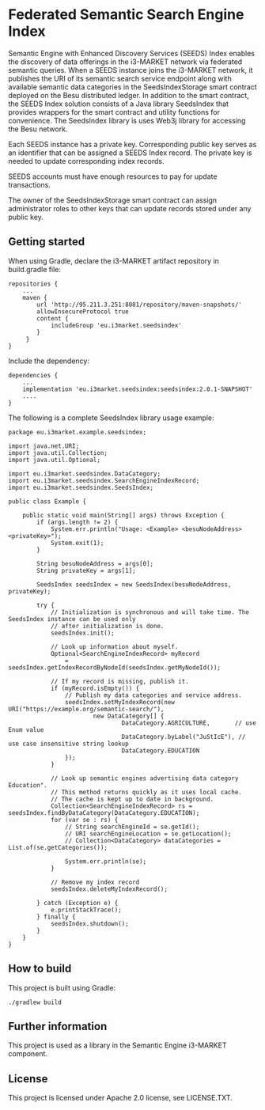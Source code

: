 # Federated Semantic Search Engine Index

Semantic Engine with Enhanced Discovery Services (SEEDS) Index enables the
discovery of data offerings in the i3-MARKET network via federated semantic
queries. When a SEEDS instance joins the i3-MARKET network, it publishes the URI
of its semantic search service endpoint along with available semantic data
categories in the SeedsIndexStorage smart contract deployed on the Besu
distributed ledger. In addition to the smart contract, the SEEDS Index solution
consists of a Java library SeedsIndex that provides wrappers for the smart
contract and utility functions for convenience. The SeedsIndex library is uses
Web3j library for accessing the Besu network.

Each SEEDS instance has a private key. Corresponding public key serves as an
identifier that can be assigned a SEEDS Index record. The private key is needed
to update corresponding index records.

SEEDS accounts must have enough resources to pay for update transactions.

The owner of the SeedsIndexStorage smart contract can assign administrator roles
to other keys that can update records stored under any public key.

## Getting started

When using Gradle, declare the i3-MARKET artifact repository in build.gradle file:

```
repositories {
    ...
    maven {
        url 'http://95.211.3.251:8081/repository/maven-snapshots/'
        allowInsecureProtocol true
        content {
            includeGroup 'eu.i3market.seedsindex'
        }
     }
}
```

Include the dependency:

```
dependencies {
    ...
    implementation 'eu.i3market.seedsindex:seedsindex:2.0.1-SNAPSHOT'
    ....
}
```

The following is a complete SeedsIndex library usage example:

```
package eu.i3market.example.seedsindex;

import java.net.URI;
import java.util.Collection;
import java.util.Optional;

import eu.i3market.seedsindex.DataCategory;
import eu.i3market.seedsindex.SearchEngineIndexRecord;
import eu.i3market.seedsindex.SeedsIndex;

public class Example {

    public static void main(String[] args) throws Exception {
        if (args.length != 2) {
            System.err.println("Usage: <Example> <besuNodeAddress> <privateKey>");
            System.exit(1);
        }

        String besuNodeAddress = args[0];
        String privateKey = args[1];
        
        SeedsIndex seedsIndex = new SeedsIndex(besuNodeAddress, privateKey);

        try {
            // Initialization is synchronous and will take time. The SeedsIndex instance can be used only
            // after initialization is done.
            seedsIndex.init(); 

            // Look up information about myself.
            Optional<SearchEngineIndexRecord> myRecord 
                = seedsIndex.getIndexRecordByNodeId(seedsIndex.getMyNodeId());
       
            // If my record is missing, publish it.
            if (myRecord.isEmpty()) {
                // Publish my data categories and service address. 
                seedsIndex.setMyIndexRecord(new URI("https://example.org/semantic-search/"),
                        new DataCategory[] {
                                DataCategory.AGRICULTURE,       // use Enum value
                                DataCategory.byLabel("JuStIcE"), // use case insensitive string lookup
                                DataCategory.EDUCATION
                });
            }
            
            // Look up semantic engines advertising data category Education".
            // This method returns quickly as it uses local cache.
            // The cache is kept up to date in background.
            Collection<SearchEngineIndexRecord> rs = seedsIndex.findByDataCategory(DataCategory.EDUCATION);
            for (var se : rs) {
                // String searchEngineId = se.getId();
                // URI searchEngineLocation = se.getLocation();
                // Collection<DataCategory> dataCategories = List.of(se.getCategories());
                
                System.err.println(se);
            }
            
            // Remove my index record
            seedsIndex.deleteMyIndexRecord();
            
        } catch (Exception e) {
            e.printStackTrace();
        } finally {
            seedsIndex.shutdown();
        }
    }
}
```
## How to build

This project is built using Gradle:

`./gradlew build`

## Further information

This project is used as a library in the Semantic Engine i3-MARKET component.

## License

This project is licensed under Apache 2.0 license, see LICENSE.TXT.

